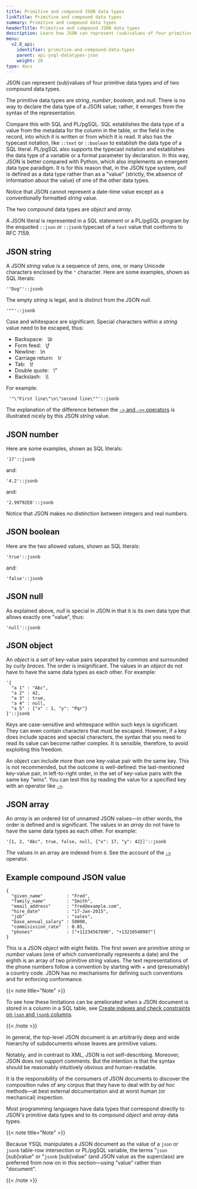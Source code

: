 ```yaml
---
title: Primitive and compound JSON data types
linkTitle: Primitive and compound data types
summary: Primitive and compound data types
headerTitle: Primitive and compound JSON data types
description: Learn how JSON can represent (sub)values of four primitive data types and of two compound data types.
menu:
  v2.8_api:
    identifier: primitive-and-compound-data-types
    parent: api-ysql-datatypes-json
    weight: 20
type: docs
---
```


JSON can represent (sub)values of four primitive data types and of two compound data types.

The primitive data types are _string_, _number_, _boolean_, and _null_. There is no way to declare the data type of a JSON value; rather, it emerges from the syntax of the representation.

Compare this with SQL and PL/pgSQL. SQL establishes the data type of a value from the metadata for the column in the table, or the field in the record, into which it is written or from which it is read. It also has the typecast notation, like `::text` or `::boolean` to establish the data type of a SQL literal. PL/pgSQL also supports the typecast notation and establishes the data type of a variable or a formal parameter by declaration. In this way, JSON is better compared with Python, which also implements an emergent data type paradigm. It is for this reason that, in the JSON type system, _null_ is defined as a data type rather than as a "value" (strictly, the absence of information about the value) of one of the other data types.

Notice that JSON cannot represent a date-time value except as a conventionally formatted _string_ value.

The two compound data types are _object_ and _array_.

A JSON literal is represented in a SQL statement or a PL/pgSQL program by the enquoted `::json` or `::jsonb` typecast of a `text` value that conforms to RFC 7159.

## JSON string

A JSON _string_ value is a sequence of zero, one, or many Unicode characters enclosed by the `"` character. Here are some examples, shown as SQL literals:

```
'"Dog"'::jsonb
```

The empty _string_ is legal, and is distinct from the JSON _null_.

```
'""'::jsonb
```

Case and whitespace are significant. Special characters within a _string_ value need to be escaped, thus:

- Backspace:&#160;&#160;&#160;_&#92;b_
- Form feed:&#160;&#160;&#160;_&#92;f_
- Newline:&#160;&#160;&#160;_&#92;n_
- Carriage return:&#160;&#160;&#160;_&#92;r_
- Tab:&#160;&#160;&#160;_&#92;t_
- Double quote:&#160;&#160;&#160;_&#92;&#34;_
- Backslash:&#160;&#160;&#160;_&#92;&#92;_

For example:

```
 '"\"First line\"\n\"second line\""'::jsonb
```

The explanation of the difference between the [`->` and `->>` operators](../functions-operators/subvalue-operators/) is illustrated nicely by this JSON _string_ value.

## JSON number

Here are some examples, shown as SQL literals:

```
'17'::jsonb
```

and:

```
'4.2'::jsonb
```

and:

```
'2.99792E8'::jsonb
```

Notice that JSON makes no distinction between integers and real numbers.

## JSON boolean

Here are the two allowed values, shown as SQL literals:

```
'true'::jsonb
```

and:

```
'false'::jsonb
```

## JSON null

As explained above, _null_ is special in JSON in that it is its own data type that allows exactly one "value", thus:

```
'null'::jsonb
```

## JSON object

An _object_ is a set of key-value pairs separated by _commas_ and surrounded by _curly braces_. The order is insignificant. The values in an _object_ do not have to have the same data types as each other. For example:

```
'{
  "a 1" : "Abc",
  "a 2" : 42,
  "a 3" : true,
  "a 4" : null,
  "a 5" : {"x" : 1, "y": "Pqr"}
}'::jsonb
```

Keys are case-sensitive and whitespace within such keys is significant. They can even contain characters that must be escaped. However, if a key does include spaces and special characters, the syntax that you need to read its value can become rather complex. It is sensible, therefore, to avoid exploiting this freedom.

An object can include more than one key-value pair with the same key. This is not recommended, but the outcome is well-defined: the last-mentioned key-value pair, in left-to-right order, in the set of key-value pairs with the same key "wins". You can test this by reading the value for a specified key with an operator like [`->`](../functions-operators/subvalue-operators/).

## JSON array

An _array_ is an ordered list of unnamed JSON values—in other words, the order is defined and is significant. The values in an _array_ do not have to have the same data types as each other. For example:

```
'[1, 2, "Abc", true, false, null, {"x": 17, "y": 42}]'::jsonb
```

The values in an array are indexed from `0`. See the account of the [`->`](../functions-operators/subvalue-operators/) operator.

## Example compound JSON value

```
{
  "given_name"         : "Fred",
  "family_name"        : "Smith",
  "email_address"      : "fred@example.com",
  "hire_date"          : "17-Jan-2015",
  "job"                : "sales",
  "base_annual_salary" : 50000,
  "commisission_rate"  : 0.05,
  "phones"             : ["+11234567890", "+13216540987"]
}
```

This is a JSON _object_ with eight fields. The first seven are primitive _string_ or _number_ values (one of which conventionally represents a date) and the eighth is an array of two primitive _string_ values. The text representations of the phone numbers follow a convention by starting with + and  (presumably) a country code. JSON has no mechanisms for defining such conventions and for enforcing conformance.

{{< note title="Note" >}}

To see how these limitations can be ameliorated when a JSON document is stored in a column in a SQL table, see [Create indexes and check constraints on `json` and `jsonb` columns](../create-indexes-check-constraints/).

{{< /note >}}

In general, the top-level JSON document is an arbitrarily deep and wide hierarchy of subdocuments whose leaves are primitive values.

Notably, and in contrast to XML, JSON is not self-describing. Moreover, JSON does not support comments. But the intention is that the syntax should be reasonably intuitively obvious and human-readable.

It is the responsibility of the consumers of JSON documents to discover the composition rules of any corpus that they have to deal with by _ad hoc_ methods—at best external documentation and at worst human (or mechanical) inspection.

Most programming languages have data types that correspond directly to JSON's primitive data types and to its compound _object_ and _array_ data types.

{{< note title="Note" >}}

Because YSQL manipulates a JSON document as the value of a `json` or `jsonb` table-row intersection or PL/pgSQL variable, the terms "`json` [sub]value" or "`jsonb` [sub]value" (and JSON value as the superclass) are preferred from now on in this section—using "value" rather than "document".

{{< /note >}}

